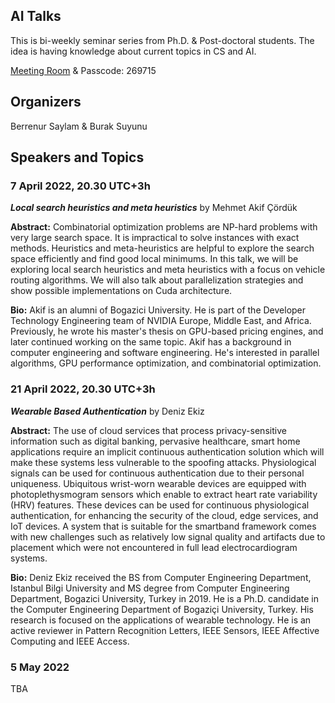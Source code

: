 ## AI Talks

This is bi-weekly seminar series from Ph.D. & Post-doctoral students. The idea is having knowledge about current topics in CS and AI.

[Meeting Room](https://boun-edu-tr.zoom.us/j/3172533975?pwd=R0laV1VFbXdjWXZEK0NySk1RR3R5dz09) & Passcode: 269715

## Organizers

Berrenur Saylam & Burak Suyunu

## Speakers and Topics

### 7 April 2022, 20.30 UTC+3h  

**_Local search heuristics and meta heuristics_** by Mehmet Akif Çördük 

**Abstract:** Combinatorial optimization problems are NP-hard problems with very large search space. It is impractical to solve instances with exact methods. Heuristics and meta-heuristics are helpful to explore the search space efficiently and find good local minimums. In this talk, we will be exploring local search heuristics and meta heuristics with a focus on vehicle routing algorithms. We will also talk about parallelization strategies and show possible implementations on Cuda architecture.

**Bio:** Akif is an alumni of Bogazici University. He is part of the Developer Technology Engineering team of NVIDIA Europe, Middle East, and Africa. Previously, he wrote his master's thesis on GPU-based pricing engines, and later continued working on the same topic. Akif has a background in computer engineering and software engineering. He's interested in parallel algorithms, GPU performance optimization, and combinatorial optimization.

### 21 April 2022, 20.30 UTC+3h 

**_Wearable Based Authentication_** by Deniz Ekiz

**Abstract:** The use of cloud services that process privacy-sensitive information such as digital banking, pervasive healthcare, smart home applications require an implicit continuous authentication solution which will make these systems less vulnerable to the spoofing attacks. Physiological signals can be used for continuous authentication due to their personal uniqueness. Ubiquitous wrist-worn wearable devices are equipped with photoplethysmogram sensors which enable to extract heart rate variability (HRV) features. These devices can be used for continuous physiological authentication, for enhancing the security of the cloud, edge services, and IoT devices. A system that is suitable for the smartband framework comes with new challenges such as relatively low signal quality and artifacts due to placement which were not encountered in full lead electrocardiogram systems.

**Bio:** Deniz Ekiz received the BS from Computer Engineering Department, Istanbul Bilgi University and MS degree from Computer Engineering Department, Bogazici University, Turkey in 2019. He is a Ph.D. candidate in the Computer Engineering Department of Bogaziçi University, Turkey. His research is focused on the applications of wearable technology. He is an active reviewer in Pattern Recognition Letters, IEEE Sensors, IEEE Affective Computing and IEEE Access.

### 5 May 2022

TBA
